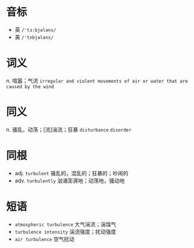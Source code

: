 # 音标

- 英 `/'tɜ:bjələns/`
- 美 `/'tɝbjələns/`

# 词义

n. 喧嚣；气流
`irregular and violent movements of air or water that are caused by the wind`

# 同义

n. 骚乱，动荡；[流]湍流；狂暴
`disturbance` `disorder`

# 同根

- adj. `turbulent` 骚乱的，混乱的；狂暴的；吵闹的
- adv. `turbulently` 汹涌澎湃地；动荡地，骚动地

# 短语

- `atmospheric turbulence` 大气湍流；湍馏气
- `turbulence intensity` 湍流强度；扰动强度
- `air turbulence` 空气扰动

